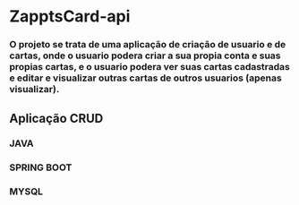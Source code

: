 # ZapptsCard-api

### O projeto se trata de uma aplicação de criação de usuario e de cartas, onde o usuario podera criar a sua propia conta e suas propias cartas, e o usuario podera ver suas cartas cadastradas e editar e visualizar outras cartas de outros usuarios (apenas visualizar).

## Aplicação CRUD

### JAVA

### SPRING BOOT

### MYSQL
